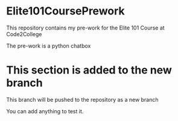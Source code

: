 # Elite101CoursePrework 

This repository contains my pre-work for the Elite 101 Course at Code2College

The pre-work is a python chatbox

# This section is added to the new branch

This branch will be pushed to the repository as a new branch

You can add anything to test it.
